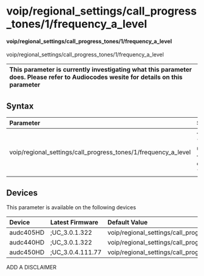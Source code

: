 ﻿---
description: voip/regional_settings/call_progress_tones/1/frequency_a_level
search: false
---

# voip/regional_settings/call_progress_tones/1/frequency_a_level

#### voip/regional_settings/call_progress_tones/1/frequency_a_level

voip/regional_settings/call_progress_tones/1/frequency_a_level


| This parameter is currently investigating what this parameter does. Please refer to Audiocodes wesite for details on this parameter | 
| :--- |

## Syntax
| Parameter | Syntax |
| :--- | :--- |
|voip/regional_settings/call_progress_tones/1/frequency_a_level | {% raw %} undefined {% endraw %}|

## Devices
This parameter is available on the following devices

| Device | Latest Firmware | Default Value |
|:---|:---|:---|
| audc405HD | ;UC_3.0.1.322 | voip/regional_settings/call_progress_tones/1/frequency_a_level=19 
| audc440HD | ;UC_3.0.1.322 | voip/regional_settings/call_progress_tones/1/frequency_a_level=19 
| audc450HD | ;UC_3.0.4.111.77 | voip/regional_settings/call_progress_tones/1/frequency_a_level=19 

ADD A DISCLAIMER
